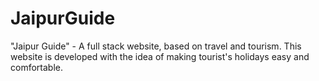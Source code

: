 # JaipurGuide
"Jaipur Guide"  - A full stack website, based  on travel and tourism. This website is developed with the idea of making tourist's holidays easy and comfortable.
